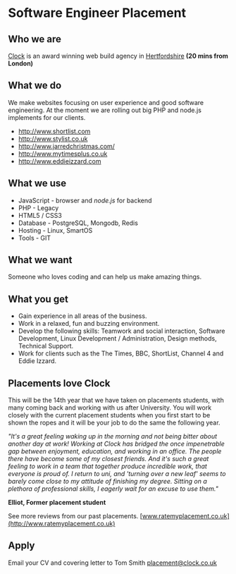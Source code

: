 # Software Engineer Placement

## Who we are
[Clock](http://www.clock.co.uk) is an award winning web build agency in [Hertfordshire](http://maps.google.co.uk/maps?q=clock+limited+wd4+8rq&hl=en&sll=51.693441,-0.436912&sspn=0.010734,0.022724&gl=uk&z=16)  **(20 mins from London)**

## What we do
We make websites focusing on user experience and good software engineering. At the moment we are rolling out big PHP and node.js implements for our clients.

* http://www.shortlist.com
* http://www.stylist.co.uk
* http://www.jarredchristmas.com/
* http://www.mytimesplus.co.uk
* http://www.eddieizzard.com

## What we use
* JavaScript - browser and _node.js_ for backend
* PHP - Legacy
* HTML5 / CSS3
* Database -  PostgreSQL, Mongodb, Redis
* Hosting - Linux, SmartOS
* Tools - GIT

## What we want

Someone who loves coding and can help us make amazing things.

## What you get

* Gain experience in all areas of the business.
* Work in a relaxed, fun and buzzing environment.
* Develop the following skills: Teamwork and social interaction, Software Development, Linux Development / Administration, Design methods, Technical Support.
* Work for clients such as the The Times, BBC, ShortList, Channel 4 and Eddie Izzard.

## Placements love Clock

This will be the 14th year that we have taken on placements students, with many coming back and working with us after University. You will work closely with the current placement students when you first start to be shown the ropes and it will be your job to do the same the following year.

*"It's a great feeling waking up in the morning and not being bitter about another day at work! Working at Clock has bridged the once impenetrable gap between enjoyment, education, and working in an office. The people there have become some of my closest friends. And it's such a great feeling to work in a team that together produce incredible work, that everyone is proud of. I return to uni, and 'turning over a new leaf' seems to barely come close to my attitude of finishing my degree. Sitting on a plethora of professional skills, I eagerly wait for an excuse to use them."*

**Elliot, Former placement student**

See more reviews from our past placements.
[www.ratemyplacement.co.uk](http://www.ratemyplacement.co.uk)

## Apply
Email your CV and covering letter to Tom Smith [placement@clock.co.uk](mailto:placement@clock.co.uk)